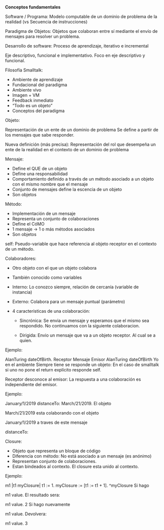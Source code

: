 **Conceptos fundamentales**

Software / Programa: Modelo computable de un dominio de problema de la realidad (vs Secuencia de instrucciones)

Paradigma de Objetos: Objetos que colaboran entre sí mediante el envío de mensajes para resolver un problema.

Desarrollo de software: Proceso de aprendizaje, iterativo e incremental

Eje descriptivo, funcional e implementativo. Foco en eje descriptivo y funcional.

Filosofía Smalltalk:
- Ambiente de aprendizaje
- Fundacional del paradigma
- Ambiente vivo
- Imagen + VM
- Feedback inmediato
- “Todo es un objeto”
- Conceptos del paradigma

Objeto:

Representación de un ente de un dominio de problema
Se define a partir de los mensajes que sabe responder.

Nueva definición (más precisa): Representación del rol que desempeña un ente de la realidad en el contexto de un dominio de problema

Mensaje:

- Define el QUE de un objeto
- Define una responsabilidad
- Comportamiento definido a través de un método asociado a un objeto con el mismo nombre que el mensaje
- Conjunto de mensajes define la escencia de un objeto
- Son objetos

Método:

- Implementación de un mensaje
- Representa un conjunto de colaboraciones
- Define el CóMO
- 1 mensaje -> 1 o más métodos asociados
- Son objetos

self: Pseudo-variable que hace referencia al objeto receptor en el contexto de un método.

Colaboradores:

- Otro objeto con el que un objeto colabora
- También conocido como variables
- Interno: Lo conozco siempre, relación de cercanía (variable de instancia)
- Externo: Colabora para un mensaje puntual (parámetro)
- 4 caracteristicas de una colaboración:

  - Sincrónica: Se envia un mensaje y esperamos que el mismo sea respondido. No continuamos con la siguiente colaboracion.

  - Dirigida: Envio un mensaje que va a un objeto receptor. Al cual se a quien.

Ejemplo:

AlanTuring dateOfBirth.
Receptor	Mensaje	Emisor
AlanTuring	dateOfBirth	Yo en el ambiente
Siempre tiene se responde un objeto: En el caso de smalltalk si uno no pone el return explícito responde self.

Receptor desconoce al emisor: La respuesta a una colaboración es independiente del emisor.

Ejemplo:

January/1/2019 distanceTo: March/21/2019.
El objeto

March/21/2019
esta colaborando con el objeto

January/1/2019
a traves de este mensaje

distanceTo:

Closure:

- Objeto que representa un bloque de código
- Diferencia con método: No está asociado a un mensaje (es anónimo)
- Representan conjunto de colaboraciones.
- Estan bindeados al contexto. El closure esta unido al contexto.

Ejemplo:

  m1
      |t1 myClosure|
      t1 := 1.
      myClosure := [t1 := t1 + 1].
      ^myClosure
Si hago

  m1 value.
El resultado sera:

  m1 value. 2
Si hago nuevamente

  m1 value.
Devolvera:

  m1 value. 3
